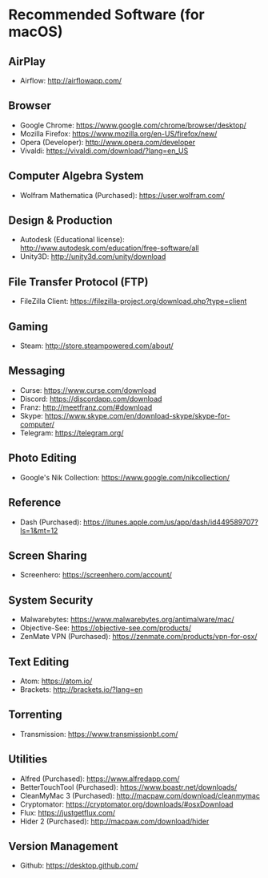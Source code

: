 # Recommended Software (for macOS)

## AirPlay

- Airflow: <http://airflowapp.com/>

## Browser

- Google Chrome: <https://www.google.com/chrome/browser/desktop/>
- Mozilla Firefox: <https://www.mozilla.org/en-US/firefox/new/>
- Opera (Developer): <http://www.opera.com/developer>
- Vivaldi: <https://vivaldi.com/download/?lang=en_US>

## Computer Algebra System

- Wolfram Mathematica (Purchased): <https://user.wolfram.com/>

## Design & Production

- Autodesk (Educational license): <http://www.autodesk.com/education/free-software/all>
- Unity3D: <http://unity3d.com/unity/download>

## File Transfer Protocol (FTP)

- FileZilla Client: <https://filezilla-project.org/download.php?type=client>

## Gaming

- Steam: <http://store.steampowered.com/about/>

## Messaging

- Curse: <https://www.curse.com/download>
- Discord: <https://discordapp.com/download>
- Franz: <http://meetfranz.com/#download>
- Skype: <https://www.skype.com/en/download-skype/skype-for-computer/>
- Telegram: <https://telegram.org/>

## Photo Editing

- Google's Nik Collection: <https://www.google.com/nikcollection/>

## Reference

- Dash (Purchased): <https://itunes.apple.com/us/app/dash/id449589707?ls=1&mt=12>

## Screen Sharing

- Screenhero: <https://screenhero.com/account/>

## System Security

- Malwarebytes: <https://www.malwarebytes.org/antimalware/mac/>
- Objective-See: <https://objective-see.com/products/>
- ZenMate VPN (Purchased): <https://zenmate.com/products/vpn-for-osx/>

## Text Editing

- Atom: <https://atom.io/>
- Brackets: <http://brackets.io/?lang=en>

## Torrenting

- Transmission: <https://www.transmissionbt.com/>

## Utilities

- Alfred (Purchased): <https://www.alfredapp.com/>
- BetterTouchTool (Purchased): <https://www.boastr.net/downloads/>
- CleanMyMac 3 (Purchased): <http://macpaw.com/download/cleanmymac>
- Cryptomator: <https://cryptomator.org/downloads/#osxDownload>
- Flux: <https://justgetflux.com/>
- Hider 2 (Purchased): <http://macpaw.com/download/hider>

## Version Management

- Github: <https://desktop.github.com/>
